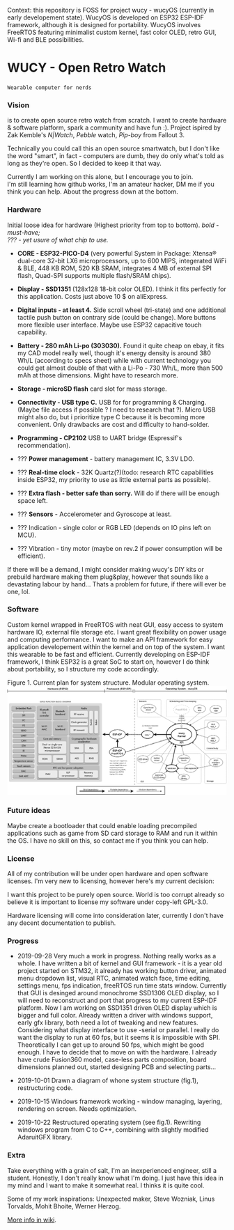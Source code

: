 Context: this repository is FOSS for project wucy - wucyOS (currently in early developement state). WucyOS is developed on ESP32 ESP-IDF framework, although it is designed for portability. WucyOS involves FreeRTOS featuring minimalist custom kernel, fast color OLED, retro GUI, Wi-fi and BLE possibilities.

# WUCY - Open Retro Watch

`Wearable computer for nerds` 

### Vision

is to create open source retro watch from scratch. I want to create hardware & software platform, spark a community and have fun :). Project ispired by Zak Kemble's _N|Watch_, _Pebble_ watch, _Pip-boy_ from Fallout 3.

Technically you could call this an open source smartwatch, but I don't like the word "smart", in fact - computers are dumb, they do only what's told as long as they're open. So I decided to keep it that way. 

Currently I am working on this alone, but I encourage you to join.  
I'm still learning how github works, I'm an amateur hacker, DM me if you think you can help. About the progress down at the bottom.

### Hardware

Initial loose idea for hardware (Highest priority from top to bottom).
_bold - must-have;  
??? - yet usure of what chip to use._

* **CORE - ESP32-PICO-D4** (very powerful System in Package: Xtensa® dual-core 32-bit LX6 microprocessors, up to 600 MIPS, integerated WiFi & BLE, 448 KB ROM, 520 KB SRAM, integrates 4 MB of external SPI flash, Quad-SPI supports multiple flash/SRAM chips).
* **Display - SSD1351** (128x128 18-bit color OLED). I think it fits perfectly for this application. Costs just above 10 $ on aliExpress.
* **Digital inputs - at least 4.** Side scroll wheel (tri-state) and one additional tactile push button on contrary side (could be change). More buttons more flexible user interface. Maybe use ESP32 capacitive touch capability.
* **Battery - 280 mAh Li-po (303030).** Found it quite cheap on ebay, it fits my CAD model really well, though it's energy density is around 380 Wh/L (according to specs sheet) while with current technology you could get almost double of that with a Li-Po - 730 Wh/L, more than 500 mAh at those dimensions. Might have to research more.
* **Storage - microSD flash** card slot for mass storage.
* **Connectivity - USB type C.** USB for for programming & Charging. (Maybe file access if possible ? I need to research that ?). Micro USB might also do, but i prioritize type C because it is becoming more convenient. Only drawbacks are cost and difficulty to hand-solder. 
* **Programming - CP2102**  USB to UART bridge (Espressif's recommendation).
* ??? **Power management** - battery management IC, 3.3V LDO.
* ??? **Real-time clock** - 32K Quartz(?)(todo: research RTC capabilities inside ESP32, my priority to use as little external parts as possible).
* ??? **Extra flash - better safe than sorry.** Will do if there will be enough space left. 
* ??? **Sensors** - Accelerometer and Gyroscope at least.

* ??? Indication - single color or RGB LED (depends on IO pins left on MCU).
* ??? Vibration - tiny motor (maybe on rev.2 if power consumption will be efficient).

If there will be a demand, I might consider making wucy's DIY kits or prebuild hardware making them plug&play, however that sounds like a devastating labour by hand... Thats a problem for future, if there will ever be one, lol.

### Software 
Custom kernel wrapped in FreeRTOS with neat GUI, easy access to system hardware IO, external file storage etc. I want great flexibility on power usage and computing performance. I want to make an API framework for easy application developement within the kernel and on top of the system. I want this wearable to be fast and efficient. Currently developing on ESP-IDF framework, I think ESP32 is a great SoC to start on, however I do think about portability, so I structure my code accordingly.  

Figure 1. Current plan for system structure. Modular operating system.
![Current plan for system structure. Modular operating system.](./wucy-code-structure.png)

### Future ideas

Maybe create a bootloader that could enable loading precompiled applications such as game from SD card storage to RAM and run it within the OS. I have no skill on this, so contact me if you think you can help.

### License
All of my contribution will be under open hardware and open software licenses. I'm very new to licensing, however here's my current decision:

I want this project to be purely open source. World is too corrupt already so believe it is important to license my software under copy-left GPL-3.0. 

Hardware licensing will come into consideration later, currently I don't have any decent documentation to publish.

### Progress

* 2019-09-28 
Very much a work in progress. Nothing really works as a whole. I have written a bit of kernel and GUI framework - it is a year old project started on STM32, it already has working button driver, animated menu dropdown list, visual RTC, animated watch face, time editing, settings menu, fps indication, freeRTOS run time stats window. Currently that GUI is desinged around monochrome SSD1306 OLED display, so I will need to reconstruct and port that progress to my current ESP-IDF platform. Now I am working on SSD1351 driven OLED display which is bigger and full color. Already written a driver with windows support, early gfx library, both need a lot of tweaking and new features. Considering what display interface to use -serial or parallel. I really do want the display to run at 60 fps, but it seems it is impossible with SPI. Theoretically I can get up to around 50 fps, which might be good enough. I have to decide that to move on with the hardware. I already have crude Fusion360 model, case-less parts composition, board dimensions planned out, started designing PCB and selecting parts...

* 2019-10-01
Drawn a diagram of whone system structure (fig.1), restructuring code.

* 2019-10-15
Windows framework working - window managing, layering, rendering on screen. Needs optimization.

* 2019-10-22 Restructured operating system (see fig.1). Rewriting windows program from C to C++, combining with slightly modified AdaruitGFX library.

### Extra

Take everything with a grain of salt, I'm an inexperienced engineer, still a student. Honestly, I don't really know what I'm doing. I just have this idea in my mind and I want to make it somewhat real. I thinks it is quite cool.

Some of my work inspirations: 
Unexpected maker, Steve Wozniak, Linus Torvalds, Mohit Bhoite, Werner Herzog.

[More info in wiki](https://github.com/therram/thera/wiki).
